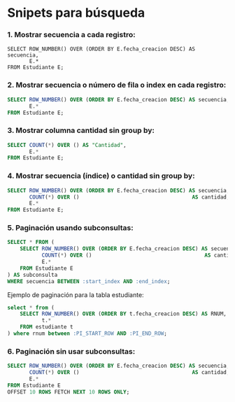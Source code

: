 # Snipets para búsqueda

### 1. Mostrar secuencia a cada registro:
```
SELECT ROW_NUMBER() OVER (ORDER BY E.fecha_creacion DESC) AS secuencia,
       E.*
FROM Estudiante E;

```
### 2. Mostrar secuencia o número de fila o index en cada registro:
```sql
SELECT ROW_NUMBER() OVER (ORDER BY E.fecha_creacion DESC) AS secuencia,
       E.*
FROM Estudiante E;

```
### 3. Mostrar columna cantidad sin group by:
```sql
SELECT COUNT(*) OVER () AS "Cantidad",
       E.*
FROM Estudiante E;
```
### 4. Mostrar secuencia (índice) o cantidad sin group by:
```sql
SELECT ROW_NUMBER() OVER (ORDER BY E.fecha_creacion DESC) AS secuencia,
       COUNT(*) OVER ()                                    AS cantidad,
       E.*
FROM Estudiante E;

```
###  5. Paginación usando subconsultas:
```sql
SELECT * FROM (
    SELECT ROW_NUMBER() OVER (ORDER BY E.fecha_creacion DESC) AS secuencia,
           COUNT(*) OVER ()                                    AS cantidad,
           E.*
    FROM Estudiante E
) AS subconsulta
WHERE secuencia BETWEEN :start_index AND :end_index;

```

Ejemplo de paginación para la tabla estudiante:

```sql
select * from (
    SELECT ROW_NUMBER() OVER (ORDER BY t.fecha_creacion DESC) AS RNUM,
           t.*
    FROM estudiante t
) where rnum between :PI_START_ROW AND :PI_END_ROW;
```
### 6. Paginación sin usar subconsultas:

```sql
SELECT ROW_NUMBER() OVER (ORDER BY E.fecha_creacion DESC) AS secuencia,
       COUNT(*) OVER ()                                    AS cantidad,
       E.*
FROM Estudiante E
OFFSET 10 ROWS FETCH NEXT 10 ROWS ONLY;
```


